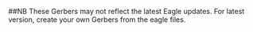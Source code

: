 ##NB These Gerbers may not reflect the latest Eagle updates. For latest version, create your own Gerbers from the eagle files. 